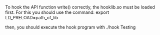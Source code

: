 To hook the API function write() correctly, the hooklib.so must be loaded first. For this you should use the command:
export LD_PRELOAD=path_of_lib

then, you should execute the hook program with ./hook Testing 
